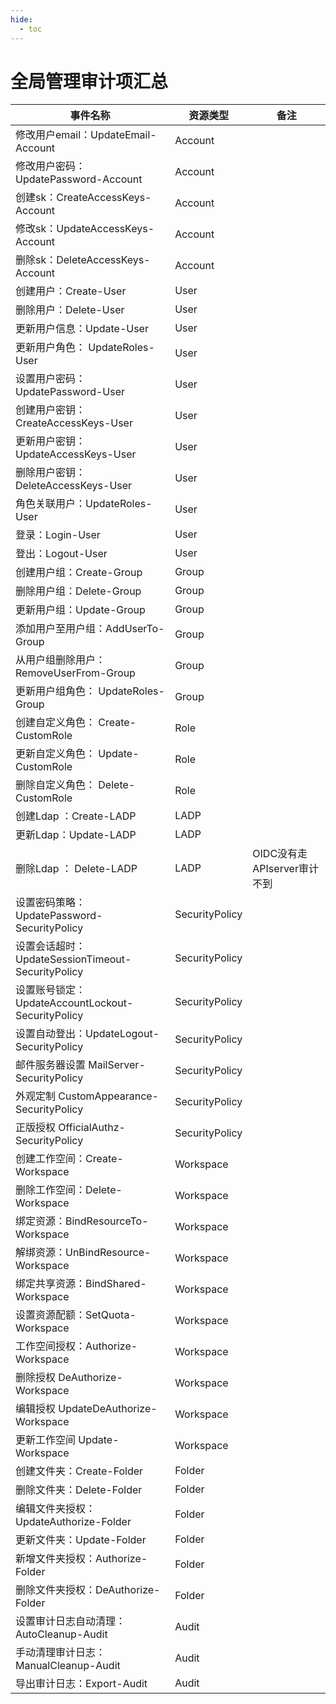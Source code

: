 ```yaml
---
hide:
  - toc
---
```


# 全局管理审计项汇总

|   事件名称  |  资源类型   |   备注  |
| --- | --- | --- |
| 修改用户email：UpdateEmail-Account | Account |     |
| 修改用户密码：UpdatePassword-Account | Account |     |
| 创建sk：CreateAccessKeys-Account | Account |     |
| 修改sk：UpdateAccessKeys-Account | Account |     |
| 删除sk：DeleteAccessKeys-Account | Account |     |
| 创建用户：Create-User | User |     |
| 删除用户：Delete-User | User |     |
| 更新用户信息：Update-User | User |     |
| 更新用户角色： UpdateRoles-User | User |     |
| 设置用户密码： UpdatePassword-User | User |     |
| 创建用户密钥： CreateAccessKeys-User | User |     |
| 更新用户密钥： UpdateAccessKeys-User | User |     |
| 删除用户密钥：DeleteAccessKeys-User | User |     |
| 角色关联用户：UpdateRoles-User | User |     |
| 登录：Login-User | User |     |
| 登出：Logout-User | User |     |
| 创建用户组：Create-Group | Group |     |
| 删除用户组：Delete-Group | Group |     |
| 更新用户组：Update-Group | Group |     |
| 添加用户至用户组：AddUserTo-Group | Group |  |
| 从用户组删除用户： RemoveUserFrom-Group | Group |     |
| 更新用户组角色： UpdateRoles-Group | Group |     |
| 创建自定义角色： Create-CustomRole | Role |     |
| 更新自定义角色： Update-CustomRole | Role |     |
| 删除自定义角色： Delete-CustomRole | Role |     |
| 创建Ldap ：Create-LADP | LADP |     |
| 更新Ldap：Update-LADP | LADP |     |
| 删除Ldap ： Delete-LADP | LADP | OIDC没有走APIserver审计不到 |
| 设置密码策略：UpdatePassword-SecurityPolicy | SecurityPolicy |     |
| 设置会话超时：UpdateSessionTimeout-SecurityPolicy | SecurityPolicy |     |
| 设置账号锁定：UpdateAccountLockout-SecurityPolicy | SecurityPolicy |     |
| 设置自动登出：UpdateLogout-SecurityPolicy | SecurityPolicy |     |
| 邮件服务器设置 MailServer-SecurityPolicy | SecurityPolicy |     |
| 外观定制 CustomAppearance-SecurityPolicy | SecurityPolicy |     |
| 正版授权 OfficialAuthz-SecurityPolicy | SecurityPolicy |     |
| 创建工作空间：Create-Workspace | Workspace |     |
| 删除工作空间：Delete-Workspace | Workspace |     |
| 绑定资源：BindResourceTo-Workspace | Workspace |     |
| 解绑资源：UnBindResource-Workspace | Workspace |     |
| 绑定共享资源：BindShared-Workspace | Workspace |     |
| 设置资源配额：SetQuota-Workspace | Workspace |     |
| 工作空间授权：Authorize-Workspace | Workspace |     |
| 删除授权 DeAuthorize-Workspace | Workspace |     |
| 编辑授权 UpdateDeAuthorize-Workspace | Workspace |     |
| 更新工作空间 Update-Workspace | Workspace |     |
| 创建文件夹：Create-Folder | Folder |     |
| 删除文件夹：Delete-Folder | Folder |     |
| 编辑文件夹授权：UpdateAuthorize-Folder | Folder |     |
| 更新文件夹：Update-Folder | Folder |     |
| 新增文件夹授权：Authorize-Folder | Folder |     |
| 删除文件夹授权：DeAuthorize-Folder | Folder |     |
| 设置审计日志自动清理：AutoCleanup-Audit | Audit |     |
| 手动清理审计日志：ManualCleanup-Audit | Audit |     |
| 导出审计日志：Export-Audit | Audit |     |